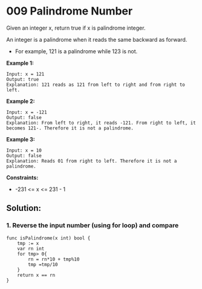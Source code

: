 # 009 Palindrome Number
Given an integer x, return true if x is palindrome integer.

An integer is a palindrome when it reads the same backward as forward.

* For example, 121 is a palindrome while 123 is not.
 

**Example 1:**
```
Input: x = 121
Output: true
Explanation: 121 reads as 121 from left to right and from right to left.
```
**Example 2:**
```
Input: x = -121
Output: false
Explanation: From left to right, it reads -121. From right to left, it becomes 121-. Therefore it is not a palindrome.
```
**Example 3:**
```
Input: x = 10
Output: false
Explanation: Reads 01 from right to left. Therefore it is not a palindrome.
``` 

**Constraints:**
* -231 <= x <= 231 - 1

## Solution:

### 1. Reverse the input number (using for loop) and compare

```
func isPalindrome(x int) bool {
    tmp := x
    var rn int
    for tmp> 0{
        rn = rn*10 + tmp%10
        tmp =tmp/10
    }
    return x == rn
}
```
